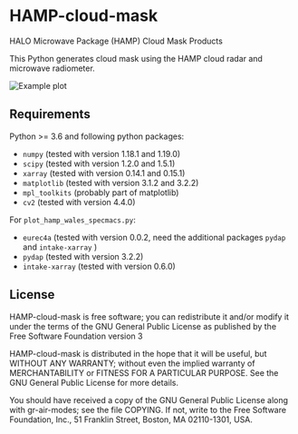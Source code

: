 # HAMP-cloud-mask
HALO Microwave Package (HAMP) Cloud Mask Products

This Python generates cloud mask using the HAMP cloud radar and microwave
radiometer.

![Example plot](https://atmos.meteo.uni-koeln.de/~mjacob/HAMP-cloud-mask_example.png)

## Requirements
Python >= 3.6 and following python packages:

  * `numpy` (tested with version 1.18.1 and 1.19.0)
  * `scipy` (tested with version 1.2.0 and 1.5.1)
  * `xarray` (tested with version 0.14.1 and 0.15.1)
  * `matplotlib` (tested with version 3.1.2 and 3.2.2)
  * `mpl_toolkits` (probably part of matplotlib)
  * `cv2` (tested with version 4.4.0)

For `plot_hamp_wales_specmacs.py`:

  * `eurec4a` (tested with version 0.0.2, need the additional packages `pydap` and `intake-xarray`	)
  * `pydap` (tested with version 3.2.2)
  * `intake-xarray` (tested with version 0.6.0)


## License
HAMP-cloud-mask is free software; you can redistribute it and/or modify
it under the terms of the GNU General Public License as published by
the Free Software Foundation version 3

HAMP-cloud-mask is distributed in the hope that it will be useful,
but WITHOUT ANY WARRANTY; without even the implied warranty of
MERCHANTABILITY or FITNESS FOR A PARTICULAR PURPOSE.  See the
GNU General Public License for more details.

You should have received a copy of the GNU General Public License
along with gr-air-modes; see the file COPYING.  If not, write to
the Free Software Foundation, Inc., 51 Franklin Street,
Boston, MA 02110-1301, USA.
